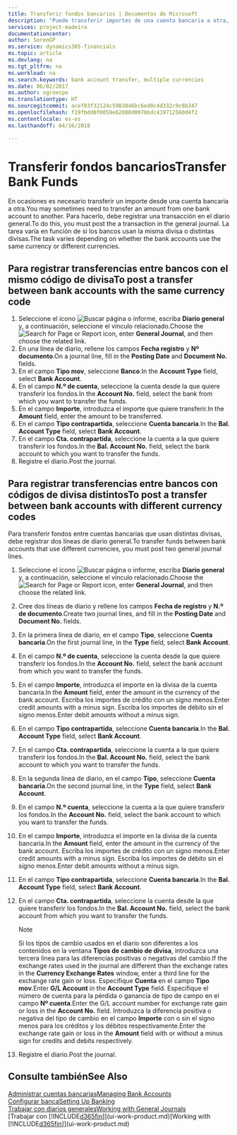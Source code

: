 ```yaml
---
title: Transferir fondos bancarios | Documentos de Microsoft
description: "Puede transferir importes de una cuenta bancaria a otra, con divisas distintas, registrando la transacción en el diario general."
services: project-madeira
documentationcenter: 
author: SorenGP
ms.service: dynamics365-financials
ms.topic: article
ms.devlang: na
ms.tgt_pltfrm: na
ms.workload: na
ms.search.keywords: bank account transfer, multiple currencies
ms.date: 06/02/2017
ms.author: sgroespe
ms.translationtype: HT
ms.sourcegitcommit: acef03f32124c5983846bc6ed0c4d332c9c8b347
ms.openlocfilehash: f19fbdd0f0059e62080d0076bdc419712560d4f2
ms.contentlocale: es-es
ms.lasthandoff: 04/16/2018

---
```

# <a name="transfer-bank-funds"></a><span data-ttu-id="93466-103">Transferir fondos bancarios</span><span class="sxs-lookup"><span data-stu-id="93466-103">Transfer Bank Funds</span></span>
<span data-ttu-id="93466-104">En ocasiones es necesario transferir un importe desde una cuenta bancaria a otra.</span><span class="sxs-lookup"><span data-stu-id="93466-104">You may sometimes need to transfer an amount from one bank account to another.</span></span> <span data-ttu-id="93466-105">Para hacerlo, debe registrar una transacción en el diario general.</span><span class="sxs-lookup"><span data-stu-id="93466-105">To do this, you must post the a transaction in the general journal.</span></span> <span data-ttu-id="93466-106">La tarea varía en función de si los bancos usan la misma divisa o distintas divisas.</span><span class="sxs-lookup"><span data-stu-id="93466-106">The task varies depending on whether the bank accounts use the same currency or different currencies.</span></span>

## <a name="to-post-a-transfer-between-bank-accounts-with-the-same-currency-code"></a><span data-ttu-id="93466-107">Para registrar transferencias entre bancos con el mismo código de divisa</span><span class="sxs-lookup"><span data-stu-id="93466-107">To post a transfer between bank accounts with the same currency code</span></span>
1. <span data-ttu-id="93466-108">Seleccione el icono ![Buscar página o informe](media/ui-search/search_small.png "icono Buscar página o informe"), escriba **Diario general** y, a continuación, seleccione el vínculo relacionado.</span><span class="sxs-lookup"><span data-stu-id="93466-108">Choose the ![Search for Page or Report](media/ui-search/search_small.png "Search for Page or Report icon") icon, enter **General Journal**, and then choose the related link.</span></span>
2. <span data-ttu-id="93466-109">En una línea de diario, rellene los campos **Fecha registro** y **Nº documento**.</span><span class="sxs-lookup"><span data-stu-id="93466-109">On a journal line, fill in the **Posting Date** and **Document No.** fields.</span></span>
3. <span data-ttu-id="93466-110">En el campo **Tipo mov**, seleccione **Banco**.</span><span class="sxs-lookup"><span data-stu-id="93466-110">In the **Account Type** field, select **Bank Account**.</span></span>
4. <span data-ttu-id="93466-111">En el campo **N.º de cuenta**, seleccione la cuenta desde la que quiere transferir los fondos.</span><span class="sxs-lookup"><span data-stu-id="93466-111">In the **Account No.** field, select the bank from which you want to transfer the funds.</span></span>
5. <span data-ttu-id="93466-112">En el campo **Importe**, introduzca el importe que quiere transferir.</span><span class="sxs-lookup"><span data-stu-id="93466-112">In the **Amount** field, enter the amount to be transferred.</span></span>
6. <span data-ttu-id="93466-113">En el campo **Tipo contrapartida**, seleccione **Cuenta bancaria**.</span><span class="sxs-lookup"><span data-stu-id="93466-113">In the **Bal. Account Type** field, select **Bank Account**.</span></span>
7. <span data-ttu-id="93466-114">En el campo **Cta. contrapartida**, seleccione la cuenta a la que quiere transferir los fondos.</span><span class="sxs-lookup"><span data-stu-id="93466-114">In the **Bal. Account No.** field, select the bank account to which you want to transfer the funds.</span></span>
8. <span data-ttu-id="93466-115">Registre el diario.</span><span class="sxs-lookup"><span data-stu-id="93466-115">Post the journal.</span></span>

## <a name="to-post-a-transfer-between-bank-accounts-with-different-currency-codes"></a><span data-ttu-id="93466-116">Para registrar transferencias entre bancos con códigos de divisa distintos</span><span class="sxs-lookup"><span data-stu-id="93466-116">To post a transfer between bank accounts with different currency codes</span></span>
<span data-ttu-id="93466-117">Para transferir fondos entre cuentas bancarias que usan distintas divisas, debe registrar dos líneas de diario general.</span><span class="sxs-lookup"><span data-stu-id="93466-117">To transfer funds between bank accounts that use different currencies, you must post two general journal lines.</span></span>

1. <span data-ttu-id="93466-118">Seleccione el icono ![Buscar página o informe](media/ui-search/search_small.png "icono Buscar página o informe"), escriba **Diario general** y, a continuación, seleccione el vínculo relacionado.</span><span class="sxs-lookup"><span data-stu-id="93466-118">Choose the ![Search for Page or Report](media/ui-search/search_small.png "Search for Page or Report icon") icon, enter **General Journal**, and then choose the related link.</span></span>
2. <span data-ttu-id="93466-119">Cree dos líneas de diario y rellene los campos **Fecha de registro** y **N.º de documento**.</span><span class="sxs-lookup"><span data-stu-id="93466-119">Create two journal lines, and fill in the **Posting Date** and **Document No.** fields.</span></span>
3. <span data-ttu-id="93466-120">En la primera línea de diario, en el campo **Tipo**, seleccione **Cuenta bancaria**.</span><span class="sxs-lookup"><span data-stu-id="93466-120">On the first journal line, in the **Type** field, select **Bank Account**.</span></span>
4. <span data-ttu-id="93466-121">En el campo **N.º de cuenta**, seleccione la cuenta desde la que quiere transferir los fondos.</span><span class="sxs-lookup"><span data-stu-id="93466-121">In the **Account No.** field, select the bank account from which you want to transfer the funds.</span></span>
5. <span data-ttu-id="93466-122">En el campo **Importe**, introduzca el importe en la divisa de la cuenta bancaria.</span><span class="sxs-lookup"><span data-stu-id="93466-122">In the **Amount** field, enter the amount in the currency of the bank account.</span></span> <span data-ttu-id="93466-123">Escriba los importes de crédito con un signo menos.</span><span class="sxs-lookup"><span data-stu-id="93466-123">Enter credit amounts with a minus sign.</span></span> <span data-ttu-id="93466-124">Escriba los importes de débito sin el signo menos.</span><span class="sxs-lookup"><span data-stu-id="93466-124">Enter debit amounts without a minus sign.</span></span>
6. <span data-ttu-id="93466-125">En el campo **Tipo contrapartida**, seleccione **Cuenta bancaria**.</span><span class="sxs-lookup"><span data-stu-id="93466-125">In the **Bal. Account Type** field, select **Bank Account**.</span></span>
7. <span data-ttu-id="93466-126">En el campo **Cta. contrapartida**, seleccione la cuenta a la que quiere transferir los fondos.</span><span class="sxs-lookup"><span data-stu-id="93466-126">In the **Bal. Account No.** field, select the bank account to which you want to transfer the funds.</span></span>
8. <span data-ttu-id="93466-127">En la segunda línea de diario, en el campo **Tipo**, seleccione **Cuenta bancaria**.</span><span class="sxs-lookup"><span data-stu-id="93466-127">On the second journal line, in the **Type** field, select **Bank Account**.</span></span>
9. <span data-ttu-id="93466-128">En el campo **N.º cuenta**, seleccione la cuenta a la que quiere transferir los fondos.</span><span class="sxs-lookup"><span data-stu-id="93466-128">In the **Account No.** field, select the bank account to which you want to transfer the funds.</span></span>
10. <span data-ttu-id="93466-129">En el campo **Importe**, introduzca el importe en la divisa de la cuenta bancaria.</span><span class="sxs-lookup"><span data-stu-id="93466-129">In the **Amount** field, enter the amount in the currency of the bank account.</span></span> <span data-ttu-id="93466-130">Escriba los importes de crédito con un signo menos.</span><span class="sxs-lookup"><span data-stu-id="93466-130">Enter credit amounts with a minus sign.</span></span> <span data-ttu-id="93466-131">Escriba los importes de débito sin el signo menos.</span><span class="sxs-lookup"><span data-stu-id="93466-131">Enter debit amounts without a minus sign.</span></span>
11. <span data-ttu-id="93466-132">En el campo **Tipo contrapartida**, seleccione **Cuenta bancaria**.</span><span class="sxs-lookup"><span data-stu-id="93466-132">In the **Bal. Account Type** field, select **Bank Account**.</span></span>  
12. <span data-ttu-id="93466-133">En el campo **Cta. contrapartida**, seleccione la cuenta desde la que quiere transferir los fondos.</span><span class="sxs-lookup"><span data-stu-id="93466-133">In the **Bal. Account No.** field, select the bank account from which you want to transfer the funds.</span></span>

    > [!NOTE]  
    >   <span data-ttu-id="93466-134">Si los tipos de cambio usados en el diario son diferentes a los contenidos en la ventana **Tipos de cambio de divisa**, introduzca una tercera línea para las diferencias positivas o negativas del cambio.</span><span class="sxs-lookup"><span data-stu-id="93466-134">If the exchange rates used in the journal are different than the exchange rates in the **Currency Exchange Rates** window, enter a third line for the exchange rate gain or loss.</span></span> <span data-ttu-id="93466-135">Especifique **Cuenta** en el campo **Tipo mov**.</span><span class="sxs-lookup"><span data-stu-id="93466-135">Enter **G/L Account** in the **Account Type** field.</span></span> <span data-ttu-id="93466-136">Especifique el número de cuenta para la pérdida o ganancia de tipo de campo en el campo **Nº cuenta**.</span><span class="sxs-lookup"><span data-stu-id="93466-136">Enter the G/L account number for exchange rate gain or loss in the **Account No.** field.</span></span> <span data-ttu-id="93466-137">Introduzca la diferencia positiva o negativa del tipo de cambio en el campo **Importe** con o sin el signo menos para los créditos y los débitos respectivamente.</span><span class="sxs-lookup"><span data-stu-id="93466-137">Enter the exchange rate gain or loss in the **Amount** field with or without a minus sign for credits and debits respectively.</span></span>
13. <span data-ttu-id="93466-138">Registre el diario.</span><span class="sxs-lookup"><span data-stu-id="93466-138">Post the journal.</span></span>

## <a name="see-also"></a><span data-ttu-id="93466-139">Consulte también</span><span class="sxs-lookup"><span data-stu-id="93466-139">See Also</span></span>
[<span data-ttu-id="93466-140">Administrar cuentas bancarias</span><span class="sxs-lookup"><span data-stu-id="93466-140">Managing Bank Accounts</span></span>](bank-manage-bank-accounts.md)  
[<span data-ttu-id="93466-141">Configurar banca</span><span class="sxs-lookup"><span data-stu-id="93466-141">Setting Up Banking</span></span>](bank-setup-banking.md)  
[<span data-ttu-id="93466-142">Trabajar con diarios generales</span><span class="sxs-lookup"><span data-stu-id="93466-142">Working with General Journals</span></span>](ui-work-general-journals.md)  
<span data-ttu-id="93466-143">[Trabajar con [!INCLUDE[d365fin](includes/d365fin_md.md)]](ui-work-product.md)</span><span class="sxs-lookup"><span data-stu-id="93466-143">[Working with [!INCLUDE[d365fin](includes/d365fin_md.md)]](ui-work-product.md)</span></span>

